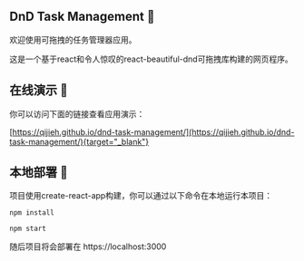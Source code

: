 ## DnD Task Management :dart:

欢迎使用可拖拽的任务管理器应用。

这是一个基于react和令人惊叹的react-beautiful-dnd可拖拽库构建的网页程序。

## 在线演示 :ocean:

你可以访问下面的链接查看应用演示：

[https://qijieh.github.io/dnd-task-management/](https://qijieh.github.io/dnd-task-management/){target="_blank"}

## 本地部署 :whale:

项目使用create-react-app构建，你可以通过以下命令在本地运行本项目：

```shell
npm install
```

```shell
npm start
```

随后项目将会部署在 https://localhost:3000